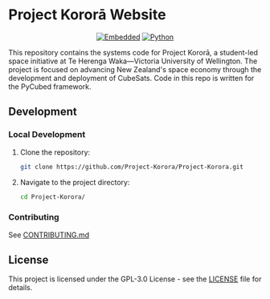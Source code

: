 # Project Kororā Website

<div align="center">

[![Embedded](https://img.shields.io/badge/EMBEDDED-PYCUBED-blue?style=for-the-badge)](https://pycubed.org/)
[![Python](https://img.shields.io/badge/PYTHON-3.10%2B-orange?style=for-the-badge)](https://www.python.org/)

</div>

This repository contains the systems code for Project Kororā, a student-led space initiative at Te Herenga Waka—Victoria University of Wellington. The project is focused on advancing New Zealand's space economy through the development and deployment of CubeSats. Code in this repo is written for the PyCubed framework.

## Development

### Local Development

1. Clone the repository:
   ```bash
   git clone https://github.com/Project-Korora/Project-Korora.git
   ```

2. Navigate to the project directory:
   ```bash
   cd Project-Korora/
   ```

### Contributing

See [CONTRIBUTING.md](.github/CONTRIBUTING.md)

## License

This project is licensed under the GPL-3.0 License - see the [LICENSE](LICENSE) file for details.
